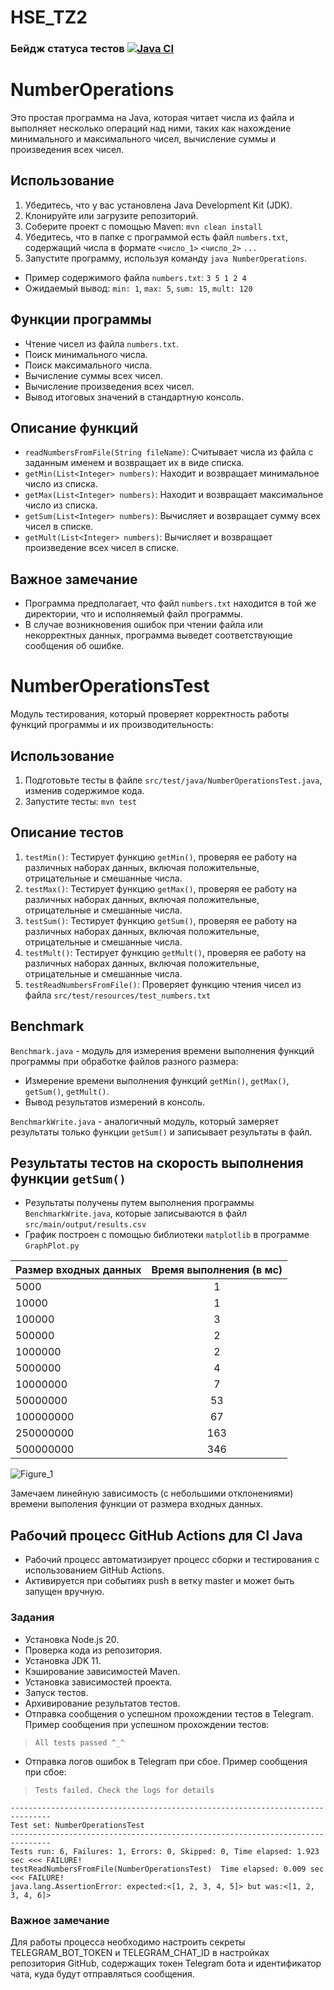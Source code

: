 # HSE_TZ2

### Бейдж статуса тестов [![Java CI](https://github.com/psycndr/TZ2/actions/workflows/ci.yml/badge.svg)](https://github.com/psycndr/TZ2/actions/workflows/ci.yml)

# NumberOperations

Это простая программа на Java, которая читает числа из файла и выполняет несколько операций над ними, таких как нахождение минимального и максимального чисел, вычисление суммы и произведения всех чисел.

## Использование

1. Убедитесь, что у вас установлена Java Development Kit (JDK).
2. Клонируйте или загрузите репозиторий.
3. Соберите проект с помощью Maven: `mvn clean install`
4. Убедитесь, что в папке с программой есть файл `numbers.txt`, содержащий числа в формате `<число_1>` `<число_2>` `...`
5. Запустите программу, используя команду `java NumberOperations`.
- Пример содержимого файла `numbers.txt`: `3 5 1 2 4`
- Ожидаемый вывод: `min: 1`, `max: 5`, `sum: 15`, `mult: 120`

## Функции программы

- Чтение чисел из файла `numbers.txt`.
- Поиск минимального числа.
- Поиск максимального числа.
- Вычисление суммы всех чисел.
- Вычисление произведения всех чисел.
- Вывод итоговых значений в стандартную консоль.

## Описание функций

- `readNumbersFromFile(String fileName)`: Считывает числа из файла с заданным именем и возвращает их в виде списка.
- `getMin(List<Integer> numbers)`: Находит и возвращает минимальное число из списка.
- `getMax(List<Integer> numbers)`: Находит и возвращает максимальное число из списка.
- `getSum(List<Integer> numbers)`: Вычисляет и возвращает сумму всех чисел в списке.
- `getMult(List<Integer> numbers)`: Вычисляет и возвращает произведение всех чисел в списке.

## Важное замечание

- Программа предполагает, что файл `numbers.txt` находится в той же директории, что и исполняемый файл программы.
- В случае возникновения ошибок при чтении файла или некорректных данных, программа выведет соответствующие сообщения об ошибке.

# NumberOperationsTest

Модуль тестирования, который проверяет корректность работы функций программы и их производительность:

## Использование

1. Подготовьте тесты в файле `src/test/java/NumberOperationsTest.java`, изменив содержимое кода.
2. Запустите тесты: `mvn test`

## Описание тестов

1. `testMin()`: Тестирует функцию `getMin()`, проверяя ее работу на различных наборах данных, включая положительные, отрицательные и смешанные числа.
2. `testMax()`: Тестирует функцию `getMax()`, проверяя ее работу на различных наборах данных, включая положительные, отрицательные и смешанные числа.
3. `testSum()`: Тестирует функцию `getSum()`, проверяя ее работу на различных наборах данных, включая положительные, отрицательные и смешанные числа.
4. `testMult()`: Тестирует функцию `getMult()`, проверяя ее работу на различных наборах данных, включая положительные, отрицательные и смешанные числа.
5. `testReadNumbersFromFile()`: Проверяет функцию чтения чисел из файла `src/test/resources/test_numbers.txt`

## Benchmark 
`Benchmark.java` - модуль для измерения времени выполнения функций программы при обработке файлов разного размера:
- Измерение времени выполнения функций `getMin()`, `getMax()`, `getSum()`, `getMult()`.
- Вывод результатов измерений в консоль.

`BenchmarkWrite.java` - аналогичный модуль, который замеряет результаты только функции `getSum()` и записывает результаты в файл.

## Результаты тестов на скорость выполнения функции `getSum()` 

- Результаты получены путем выполнения программы `BenchmarkWrite.java`, которые записываются в файл `src/main/output/results.csv`
- График построен с помощью библиотеки `matplotlib` в программе `GraphPlot.py`

| Размер входных данных | Время выполнения (в мс) |
| --------------------- |:-----------------------:|
| 5000                  | 1                       |
| 10000                 | 1                       |                  
| 100000                | 3                       |
| 500000                | 2                       |             
| 1000000               | 2                       |
| 5000000               | 4                       |
| 10000000              | 7                       |
| 50000000              | 53                      |
| 100000000             | 67                      |
| 250000000             | 163                     |
| 500000000             | 346                     |

![Figure_1](https://github.com/psycndr/TZ2/assets/102012523/cf762b84-8d27-44cd-be6c-88cc7edbe98c)

Замечаем линейную зависимость (с небольшими отклонениями) времени выполения функции от размера входных данных. 

## Рабочий процесс GitHub Actions для CI Java

- Рабочий процесс автоматизирует процесс сборки и тестирования с использованием GitHub Actions. 
- Активируется при событиях push в ветку master и может быть запущен вручную.

### Задания
- Установка Node.js 20.
- Проверка кода из репозитория.
- Установка JDK 11.
- Кэширование зависимостей Maven.
- Установка зависимостей проекта.
- Запуск тестов.
- Архивирование результатов тестов.
- Отправка сообщения о успешном прохождении тестов в Telegram.
Пример сообщения при успешном прохождении тестов: 
> `All tests passed ^_^`
- Отправка логов ошибок в Telegram при сбое.
Пример сообщения при сбое: 
> `Tests failed. Check the logs for details`
```
-------------------------------------------------------------------------------
Test set: NumberOperationsTest
-------------------------------------------------------------------------------
Tests run: 6, Failures: 1, Errors: 0, Skipped: 0, Time elapsed: 1.923 sec <<< FAILURE!
testReadNumbersFromFile(NumberOperationsTest)  Time elapsed: 0.009 sec  <<< FAILURE!
java.lang.AssertionError: expected:<[1, 2, 3, 4, 5]> but was:<[1, 2, 3, 4, 6]>
```

### Важное замечание
Для работы процесса необходимо настроить секреты TELEGRAM_BOT_TOKEN и TELEGRAM_CHAT_ID в настройках репозитория GitHub, содержащих токен Telegram бота и идентификатор чата, куда будут отправляться сообщения.


